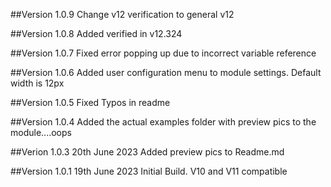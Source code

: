 ##Version 1.0.9
Change v12 verification to general v12

##Version 1.0.8
Added verified in v12.324

##Version 1.0.7
Fixed error popping up due to incorrect variable reference

##Version 1.0.6
Added user configuration menu to module settings.  Default width is 12px

##Version 1.0.5
Fixed Typos in readme

##Version 1.0.4
Added the actual examples folder with preview pics to the module....oops

##Verion 1.0.3
20th June 2023
Added preview pics to Readme.md

##Version 1.0.1
19th June 2023
Initial Build.  V10 and V11 compatible
